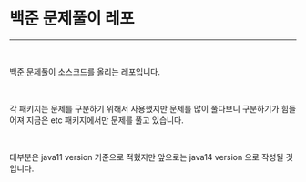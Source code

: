 # 백준 문제풀이 레포

---

<br/>

백준 문제풀이 소스코드를 올리는 레포입니다.

<br/>

각 패키지는 문제를 구분하기 위해서 사용했지만 문제를 많이 풀다보니 구분하기가 힘들어져 지금은 etc 패키지에서만 문제를 풀고 있습니다.

<br/>

대부분은 java11 version 기준으로 적혔지만 앞으로는 java14 version 으로 작성될 것입니다.

